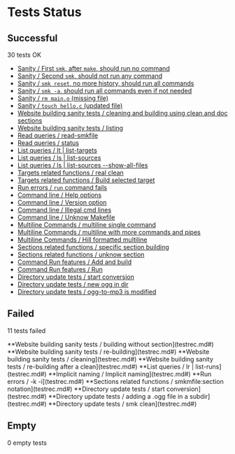 # Tests Status

## Successful

   30 tests OK

  - [Sanity / First `smk`, after `make`, should run no command](testrec.md#)
  - [Sanity / Second `smk`, should not run any command](testrec.md#)
  - [Sanity / `smk reset`, no more history, should run all commands](testrec.md#)
  - [Sanity / `smk -a`, should run all commands even if not needed](testrec.md#)
  - [Sanity / `rm main.o` (missing file)](testrec.md#)
  - [Sanity / `touch hello.c` (updated file)](testrec.md#)
  - [Website building sanity tests / cleaning and building using clean and doc sections](testrec.md#)
  - [Website building sanity tests / listing](testrec.md#)
  - [Read queries / read-smkfile](testrec.md#)
  - [Read queries / status](testrec.md#)
  - [List queries / lt | list-targets](testrec.md#)
  - [List queries / ls | list-sources](testrec.md#)
  - [List queries / ls | list-sources --show-all-files](testrec.md#)
  - [Targets related functions / real clean](testrec.md#)
  - [Targets related functions / Build selected target](testrec.md#)
  - [Run errors / `run` command fails](testrec.md#)
  - [Command line / Help options](testrec.md#)
  - [Command line / Version option](testrec.md#)
  - [Command line / Illegal cmd lines](testrec.md#)
  - [Command line / Unknow Makefile](testrec.md#)
  - [Multiline Commands / multiline single command](testrec.md#)
  - [Multiline Commands / multiline with more commands and pipes](testrec.md#)
  - [Multiline Commands / Hill formatted multiline](testrec.md#)
  - [Sections related functions / specific section building](testrec.md#)
  - [Sections related functions / unknow section](testrec.md#)
  - [Command Run features / Add and build](testrec.md#)
  - [Command Run features / Run](testrec.md#)
  - [Directory update tests / start conversion](testrec.md#)
  - [Directory update tests / new ogg in dir](testrec.md#)
  - [Directory update tests / ogg-to-mp3 is modified](testrec.md#)

## Failed

   11 tests failed

**Website building sanity tests / building without section](testrec.md#)
**Website building sanity tests / re-building](testrec.md#)
**Website building sanity tests / cleaning](testrec.md#)
**Website building sanity tests / re-building after a clean](testrec.md#)
**List queries / lr | list-runs](testrec.md#)
**Implicit naming / Implicit naming](testrec.md#)
**Run errors / -k -i](testrec.md#)
**Sections related functions / smkmfile:section notation](testrec.md#)
**Directory update tests / start conversion](testrec.md#)
**Directory update tests / adding a .ogg file in a subdir](testrec.md#)
**Directory update tests / smk clean](testrec.md#)

## Empty

   0 empty tests

